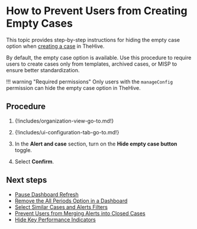 # How to Prevent Users from Creating Empty Cases

This topic provides step-by-step instructions for hiding the empty case option when [creating a case](../../../analyst-corner/cases/create-a-new-case.md#) in TheHive.

By default, the empty case option is available. Use this procedure to require users to create cases only from templates, archived cases, or MISP to ensure better standardization.

!!! warning "Required permissions"
    Only users with the `manageConfig` permission can hide the empty case option in TheHive.

<h2>Procedure</h2>

1. {!includes/organization-view-go-to.md!}

2. {!includes/ui-configuration-tab-go-to.md!}

3. In the **Alert and case** section, turn on the **Hide empty case button** toggle.

4. Select **Confirm**.

<h2>Next steps</h2>

* [Pause Dashboard Refresh](pause-dashboard-refresh.md)
* [Remove the All Periods Option in a Dashboard](remove-all-periods-option.md)
* [Select Similar Cases and Alerts Filters](select-similar-cases-alerts-filters.md)
* [Prevent Users from Merging Alerts into Closed Cases](prevent-merging-alerts-into-closed-cases.md)
* [Hide Key Performance Indicators](hide-key-performance-indicators.md)